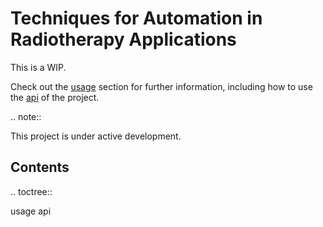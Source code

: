 Techniques for Automation in Radiotherapy Applications
===================================

This is a WIP.

Check out the [usage](usage.md) section for further information, including
how to use the [api](api.md) of the project.

.. note::

   This project is under active development.

Contents
--------

.. toctree::

   usage
   api
